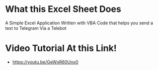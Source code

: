 # What this Excel Sheet Does
A Simple Excel Application Written with VBA Code that helps you send a text to Telegram Via a Telebot

# Video Tutorial At this Link!

  - https://youtu.be/GeWxR60Unx0
